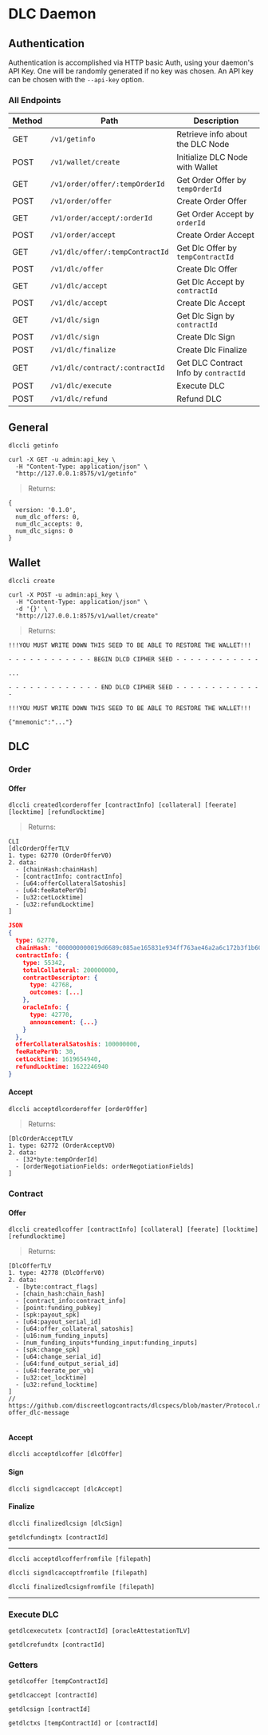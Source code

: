 # DLC Daemon

## Authentication

Authentication is accomplished via HTTP basic Auth, using your daemon's API Key. One will be randomly generated if no key was chosen. An API key can be chosen with the `--api-key` option.

### All Endpoints

| Method   | Path                            | Description                          |
| -------- | ------------------------------- | ------------------------------------ |
| GET      | `/v1/getinfo`                   | Retrieve info about the DLC Node     |
| POST     | `/v1/wallet/create`             | Initialize DLC Node with Wallet      |
| GET      | `/v1/order/offer/:tempOrderId`  | Get Order Offer by `tempOrderId`     |
| POST     | `/v1/order/offer`               | Create Order Offer                   |
| GET      | `/v1/order/accept/:orderId`     | Get Order Accept by `orderId`        |
| POST     | `/v1/order/accept`              | Create Order Accept                  |
| GET      | `/v1/dlc/offer/:tempContractId` | Get Dlc Offer by `tempContractId`    |
| POST     | `/v1/dlc/offer`                 | Create Dlc Offer                     |
| GET      | `/v1/dlc/accept`                | Get Dlc Accept by `contractId`       | 
| POST     | `/v1/dlc/accept`                | Create Dlc Accept                    |
| GET      | `/v1/dlc/sign`                  | Get Dlc Sign by `contractId`         | 
| POST     | `/v1/dlc/sign`                  | Create Dlc Sign                      |
| POST     | `/v1/dlc/finalize`              | Create Dlc Finalize                  |
| GET      | `/v1/dlc/contract/:contractId`  | Get DLC Contract Info by `contractId`|
| POST     | `/v1/dlc/execute`               | Execute DLC                          |
| POST     | `/v1/dlc/refund`                | Refund DLC                           |

## General

```shell
dlccli getinfo
```

```shell
curl -X GET -u admin:api_key \
  -H "Content-Type: application/json" \
  "http://127.0.0.1:8575/v1/getinfo"
```

> Returns:

```shell
{
  version: '0.1.0',
  num_dlc_offers: 0,
  num_dlc_accepts: 0,
  num_dlc_signs: 0
}
```

## Wallet

```shell
dlccli create
```

```shell
curl -X POST -u admin:api_key \
  -H "Content-Type: application/json" \
  -d '{}' \
  "http://127.0.0.1:8575/v1/wallet/create"
```

> Returns:

```shell
!!!YOU MUST WRITE DOWN THIS SEED TO BE ABLE TO RESTORE THE WALLET!!!

- - - - - - - - - - - - BEGIN DLCD CIPHER SEED - - - - - - - - - - - -

...

- - - - - - - - - - - - - END DLCD CIPHER SEED - - - - - - - - - - - - -

!!!YOU MUST WRITE DOWN THIS SEED TO BE ABLE TO RESTORE THE WALLET!!!
```

```shell
{"mnemonic":"..."}
```

## DLC

### Order

#### Offer

```shell
dlccli createdlcorderoffer [contractInfo] [collateral] [feerate] [locktime] [refundlocktime]
```

> Returns:

```shell
CLI
[dlcOrderOfferTLV
1. type: 62770 (OrderOfferV0)
2. data:
  - [chainHash:chainHash]
  - [contractInfo: contractInfo]
  - [u64:offerCollateralSatoshis]
  - [u64:feeRatePerVb]
  - [u32:cetLocktime]
  - [u32:refundLocktime]
]
```

```json
JSON
{
  type: 62770,
  chainHash: "000000000019d6689c085ae165831e934ff763ae46a2a6c172b3f1b60a8ce26f",
  contractInfo: {
    type: 55342,
    totalCollateral: 200000000,
    contractDescriptor: {
      type: 42768,
      outcomes: [...]
    },
    oracleInfo: {
      type: 42770,
      announcement: {...}
    }
  },
  offerCollateralSatoshis: 100000000,
  feeRatePerVb: 30,
  cetLocktime: 1619654940,
  refundLocktime: 1622246940
}
```

#### Accept

```shell
dlccli acceptdlcorderoffer [orderOffer]
```

> Returns:

```shell
[DlcOrderAcceptTLV
1. type: 62772 (OrderAcceptV0)
2. data:
  - [32*byte:tempOrderId]
  - [orderNegotiationFields: orderNegotiationFields]
]
```

### Contract

#### Offer

```shell
dlccli createdlcoffer [contractInfo] [collateral] [feerate] [locktime] [refundlocktime]
```

> Returns:

```shell
[DlcOfferTLV
1. type: 42778 (DlcOfferV0)
2. data:
  - [byte:contract_flags]
  - [chain_hash:chain_hash]
  - [contract_info:contract_info]
  - [point:funding_pubkey]
  - [spk:payout_spk]
  - [u64:payout_serial_id]
  - [u64:offer_collateral_satoshis]
  - [u16:num_funding_inputs]
  - [num_funding_inputs*funding_input:funding_inputs]
  - [spk:change_spk]
  - [u64:change_serial_id]
  - [u64:fund_output_serial_id]
  - [u64:feerate_per_vb]
  - [u32:cet_locktime]
  - [u32:refund_locktime]
]
// https://github.com/discreetlogcontracts/dlcspecs/blob/master/Protocol.md#the-offer_dlc-message
```

```json

```

#### Accept

```shell
dlccli acceptdlcoffer [dlcOffer]
```

#### Sign

```shell
dlccli signdlcaccept [dlcAccept]
```

#### Finalize

```shell
dlccli finalizedlcsign [dlcSign]
```

```shell
getdlcfundingtx [contractId]
```

---

```shell
dlccli acceptdlcofferfromfile [filepath]
```

```shell
dlccli signdlcacceptfromfile [filepath]
```

```shell
dlccli finalizedlcsignfromfile [filepath]
```

---

### Execute DLC

```shell
getdlcexecutetx [contractId] [oracleAttestationTLV]
```

```shell
getdlcrefundtx [contractId]
```

### Getters

```shell
getdlcoffer [tempContractId]
```

```shell
getdlcaccept [contractId]
```

```shell
getdlcsign [contractId]
```

```shell
getdlctxs [tempContractId] or [contractId]
```
